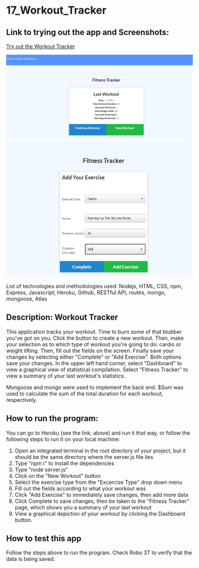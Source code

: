 # 17_Workout_Tracker

## Link to trying out the app and Screenshots:
[Try out the Workout Tracker](https://rocky-temple-45102.herokuapp.com/)

![Summary](https://github.com/MarioThompson0010/17_Workout_Tracker/blob/main/assets/Summary.PNG)
![Enter Data](https://github.com/MarioThompson0010/17_Workout_Tracker/blob/main/assets/EnterData.PNG)

List of technologies and methodologies used: Nodejs, HTML, CSS, npm, Express, Javascript, Heroku, Github, RESTful API, routes, mongo, mongoose, Atlas

## Description: Workout Tracker

This application tracks your workout.  Time to burn some of that blubber you've got on you. Click the button to create a new workout. Then, make your selection as to which type of workout you're going to do: cardio or weight lifting.  Then, fill out the fields on the screen.  Finally save your changes by selecting either "Complete" or "Add Exercise".  Both options save your changes.  In the upper left hand corner, select "Dashboard" to view a graphical view of statistical compilation. Select "Fitness Tracker" to view a summary of your last workout's statistics.

Mongoose and mongo were used to implement the back end.  $Sum was used to calculate the sum of the total duration for each workout, respectively.

## How to run the program:

You can go to Heroku (see the link, above) and run it that way, or follow the following steps to run it on your local machine:

1) Open an integrated terminal in the root directory of your project, but it should be the same directory where the
    server.js file lies
2) Type "npm i" to install the dependencies
3) Type "node server.js"
4) Click on the "New Workout" button
5) Select the exercise type from the "Excercise Type" drop down menu
6) Fill out the fields according to what your workout was
7) Click "Add Exercise" to immediately save changes, then add more data
8) Click Complete to save changes, then be taken to the "Fitness Tracker" page, which shows you a summary of your last workout
9) View a graphical depiction of your workout by clicking the Dashboard button.

## How to test this app

Follow the steps above to run the program.  Check Robo 3T to verify that the data is being saved.

